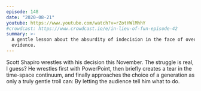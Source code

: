 ```yaml
---
episode: 148
date: "2020-08-21"
youtube: https://www.youtube.com/watch?v=rZotHWlMhhY
#crowdcast: https://www.crowdcast.io/e/in-lieu-of-fun-episode-42
summary: >-
  A gentle lesson about the absurdity of indecision in the face of overwhelming
  evidence.
---
```


Scott Shapiro wrestles with his decision this November. The struggle is real, I
guess? He wrestles first with PowerPoint, then briefly creates a tear in the
time-space continuum, and finally approaches the choice of a generation as only
a truly gentle troll can: By letting the audience tell him what to do.
